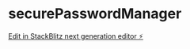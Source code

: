 # securePasswordManager

[Edit in StackBlitz next generation editor ⚡️](https://stackblitz.com/~/github.com/thebasto17/securePasswordManager)
